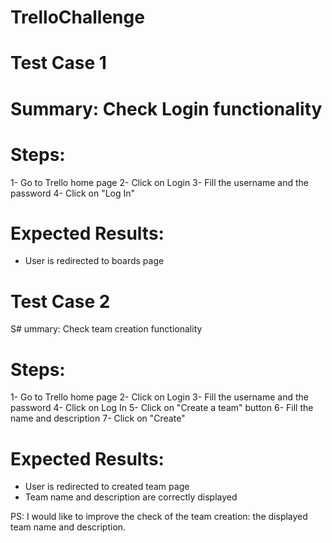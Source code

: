 # TrelloChallenge

# Test Case 1
# Summary: Check Login functionality

# Steps:
1- Go to Trello home page
2- Click on Login 
3- Fill the username and the password
4- Click on "Log In"

# Expected Results:
- User is redirected to boards page

# Test Case 2
S# ummary: Check team creation functionality

# Steps:
1- Go to Trello home page
2- Click on Login 
3- Fill the username and the password
4- Click on Log In
5- Click on "Create a team" button
6- Fill the name and description
7- Click on "Create"

# Expected Results:
- User is redirected to created team page
- Team name and description are correctly displayed


PS:
I would like to improve the check of the team creation: the displayed team name and description.
